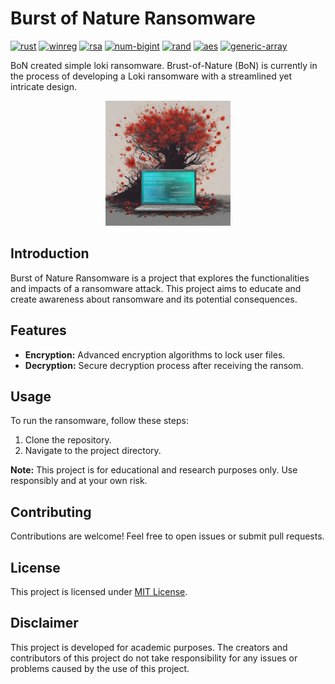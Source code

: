 # Burst of Nature Ransomware

[![rust](https://img.shields.io/badge/rust-1.71.0-blue)](https://www.rust-lang.org/)
[![winreg](https://img.shields.io/badge/winreg-0.50-brightgreen)](https://pypi.org/project/winreg)
[![rsa](https://img.shields.io/badge/rsa-0.9.2-brightgreen)](https://pypi.org/project/rsa)
[![num-bigint](https://img.shields.io/badge/num--bigint-0.4.3-brightgreen)](https://pypi.org/project/num-bigint)
[![rand](https://img.shields.io/badge/rand-0.8.5-brightgreen)](https://pypi.org/project/rand)
[![aes](https://img.shields.io/badge/aes-0.8.3-brightgreen)](https://pypi.org/project/aes)
[![generic-array](https://img.shields.io/badge/generic--array-0.14.7-brightgreen)](https://pypi.org/project/generic-array)

BoN created simple loki ransomware. Brust-of-Nature (BoN) is currently in the process of developing a Loki ransomware with a streamlined yet intricate design.
<div align="center">
  <img src="BoN-Mark.png" width="200" height="200">
</div>

## Introduction

Burst of Nature Ransomware is a project that explores the functionalities and impacts of a ransomware attack. This project aims to educate and create awareness about ransomware and its potential consequences.

## Features

- **Encryption:** Advanced encryption algorithms to lock user files.
- **Decryption:** Secure decryption process after receiving the ransom.

## Usage

To run the ransomware, follow these steps:

1. Clone the repository.
2. Navigate to the project directory.

**Note:** This project is for educational and research purposes only. Use responsibly and at your own risk.

## Contributing

Contributions are welcome! Feel free to open issues or submit pull requests.

## License

This project is licensed under [MIT License](LICENSE).


## Disclaimer

This project is developed for academic purposes. The creators and contributors of this project do not take responsibility for any issues or problems caused by the use of this project.


